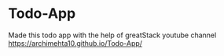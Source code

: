 # Todo-App
Made this todo app with the help of greatStack youtube channel
https://archimehta10.github.io/Todo-App/
